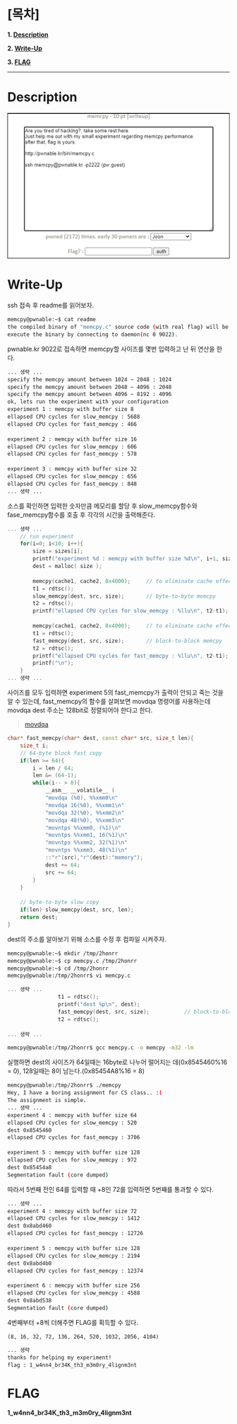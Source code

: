 # [목차]
**1. [Description](#Description)**

**2. [Write-Up](#Write-Up)**

**3. [FLAG](#FLAG)**


***


# **Description**

![](images/2022-01-04-16-37-18.png)


# **Write-Up**

ssh 접속 후 readme를 읽어보자.

```sh
memcpy@pwnable:~$ cat readme
the compiled binary of "memcpy.c" source code (with real flag) will be executed under memcpy_pwn privilege if you connect to port 9022.
execute the binary by connecting to daemon(nc 0 9022).
```

pwnable.kr 9022로 접속하면 memcpy할 사이즈를 몇번 입력하고 난 뒤 연산을 한다.

```sh
... 생략 ...
specify the memcpy amount between 1024 ~ 2048 : 1024
specify the memcpy amount between 2048 ~ 4096 : 2048
specify the memcpy amount between 4096 ~ 8192 : 4096
ok, lets run the experiment with your configuration
experiment 1 : memcpy with buffer size 8
ellapsed CPU cycles for slow_memcpy : 5688
ellapsed CPU cycles for fast_memcpy : 466

experiment 2 : memcpy with buffer size 16
ellapsed CPU cycles for slow_memcpy : 606
ellapsed CPU cycles for fast_memcpy : 578

experiment 3 : memcpy with buffer size 32
ellapsed CPU cycles for slow_memcpy : 656
ellapsed CPU cycles for fast_memcpy : 848
... 생략 ...
```

소스를 확인하면 입력한 숫자만큼 메모리를 할당 후 slow_memcpy함수와 fase_memcpy함수를 호출 후 각각의 시간을 출력해준다.

```cpp
... 생략 ...
	// run experiment
	for(i=0; i<10; i++){
		size = sizes[i];
		printf("experiment %d : memcpy with buffer size %d\n", i+1, size);
		dest = malloc( size );

		memcpy(cache1, cache2, 0x4000);		// to eliminate cache effect
		t1 = rdtsc();
		slow_memcpy(dest, src, size);		// byte-to-byte memcpy
		t2 = rdtsc();
		printf("ellapsed CPU cycles for slow_memcpy : %llu\n", t2-t1);

		memcpy(cache1, cache2, 0x4000);		// to eliminate cache effect
		t1 = rdtsc();
		fast_memcpy(dest, src, size);		// block-to-block memcpy
		t2 = rdtsc();
		printf("ellapsed CPU cycles for fast_memcpy : %llu\n", t2-t1);
		printf("\n");
	}
... 생략 ...
```

사이즈를 모두 입력하면 experiment 5의 fast_memcpy가 출력이 안되고 죽는 것을 알 수 있는데, fast_memcpy의 함수를 살펴보면 movdqa 명령어를 사용하는데 movdqa dest 주소는 128bit로 정렬되어야 한다고 한다.

> [movdqa](http://www.jaist.ac.jp/iscenter-new/mpc/altix/altixdata/opt/intel/vtune/doc/users_guide/mergedProjects/analyzer_ec/mergedProjects/reference_olh/mergedProjects/instructions/instruct32_hh/vc183.htm)

```cpp
char* fast_memcpy(char* dest, const char* src, size_t len){
	size_t i;
	// 64-byte block fast copy
	if(len >= 64){
		i = len / 64;
		len &= (64-1);
		while(i-- > 0){
			__asm__ __volatile__ (
			"movdqa (%0), %%xmm0\n"
			"movdqa 16(%0), %%xmm1\n"
			"movdqa 32(%0), %%xmm2\n"
			"movdqa 48(%0), %%xmm3\n"
			"movntps %%xmm0, (%1)\n"
			"movntps %%xmm1, 16(%1)\n"
			"movntps %%xmm2, 32(%1)\n"
			"movntps %%xmm3, 48(%1)\n"
			::"r"(src),"r"(dest):"memory");
			dest += 64;
			src += 64;
		}
	}

	// byte-to-byte slow copy
	if(len) slow_memcpy(dest, src, len);
	return dest;
}
```

dest의 주소를 알아보기 위해 소스를 수정 후 컴파일 시켜주자.

```sh
memcpy@pwnable:~$ mkdir /tmp/2honrr
memcpy@pwnable:~$ cp memcpy.c /tmp/2honrr
memcpy@pwnable:~$ cd /tmp/2honrr
memcpy@pwnable:/tmp/2honrr$ vi memcpy.c
```

```cpp
... 생략 ...
                t1 = rdtsc();
                printf("dest %p\n", dest);
                fast_memcpy(dest, src, size);           // block-to-block memcpy
                t2 = rdtsc();

... 생략 ...
```

```sh
memcpy@pwnable:/tmp/2honrr$ gcc memcpy.c -o memcpy -m32 -lm
```

실행하면 dest의 사이즈가 64일때는 16byte로 나누어 떨어지는 데(0x8545460%16 = 0), 128일때는 8이 남는다.(0x85454A8%16 = 8)

```sh
memcpy@pwnable:/tmp/2honrr$ ./memcpy
Hey, I have a boring assignment for CS class.. :(
The assignment is simple.
... 생략 ...
experiment 4 : memcpy with buffer size 64
ellapsed CPU cycles for slow_memcpy : 520
dest 0x8545460
ellapsed CPU cycles for fast_memcpy : 3706

experiment 5 : memcpy with buffer size 128
ellapsed CPU cycles for slow_memcpy : 972
dest 0x85454a8
Segmentation fault (core dumped)
```

따라서 5번째 전인 64를 입력할 때 +8인 72를 입력하면 5번째를 통과할 수 있다.

```sh
... 생략 ...
experiment 4 : memcpy with buffer size 72
ellapsed CPU cycles for slow_memcpy : 1412
dest 0x8abd460
ellapsed CPU cycles for fast_memcpy : 12726

experiment 5 : memcpy with buffer size 128
ellapsed CPU cycles for slow_memcpy : 2194
dest 0x8abd4b0
ellapsed CPU cycles for fast_memcpy : 12374

experiment 6 : memcpy with buffer size 256
ellapsed CPU cycles for slow_memcpy : 4588
dest 0x8abd538
Segmentation fault (core dumped)
```

4번째부터 +8씩 더해주면 FLAG를 획득할 수 있다.

    (8, 16, 32, 72, 136, 264, 520, 1032, 2056, 4104)

```sh
... 생략
thanks for helping my experiment!
flag : 1_w4nn4_br34K_th3_m3m0ry_4lignm3nt
```


# **FLAG**

**1_w4nn4_br34K_th3_m3m0ry_4lignm3nt**